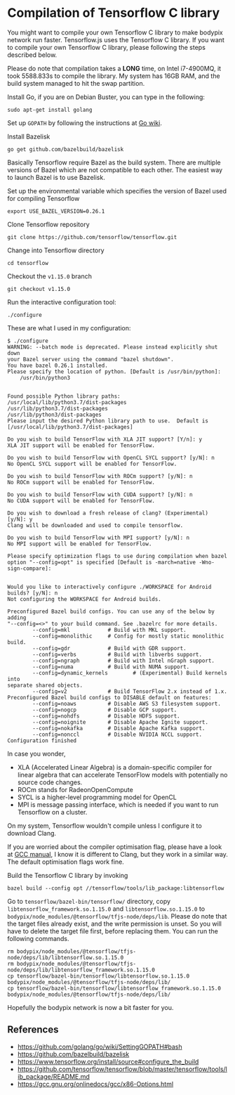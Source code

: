 # Compilation of Tensorflow C library
You might want to compile your own Tensorflow C library to make bodypix network
run faster. Tensorflow.js uses the Tensorflow C library. If you want to compile
your own Tensorflow C library, please following the steps described below.

Please do note that compilation takes a **LONG** time, on Intel i7-4900MQ, it
took 5588.833s to compile the library. My system has 16GB RAM, and the build
system managed to hit the swap partition.

Install Go, if you are on Debian Buster, you can type in the following:

    sudo apt-get install golang


Set up ``GOPATH`` by following the instructions at
[Go wiki](https://github.com/golang/go/wiki/SettingGOPATH#bash).

Install Bazelisk

    go get github.com/bazelbuild/bazelisk

Basically Tensorflow require Bazel as the build system. There are multiple
versions of Bazel which are not compatible to each other. The easiest way to
launch Bazel is to use Bazelisk.

Set up the environmental variable which specifies the version of Bazel used for
compiling Tensorflow

    export USE_BAZEL_VERSION=0.26.1


Clone Tensorflow repository

    git clone https://github.com/tensorflow/tensorflow.git


Change into Tensorflow directory

    cd tensorflow


Checkout the ``v1.15.0`` branch

    git checkout v1.15.0

Run the interactive configuration tool:

    ./configure

These are what I used in my configuration:

    $ ./configure
    WARNING: --batch mode is deprecated. Please instead explicitly shut down
    your Bazel server using the command "bazel shutdown".
    You have bazel 0.26.1 installed.
    Please specify the location of python. [Default is /usr/bin/python]:
        /usr/bin/python3


    Found possible Python library paths:
    /usr/local/lib/python3.7/dist-packages
    /usr/lib/python3.7/dist-packages
    /usr/lib/python3/dist-packages
    Please input the desired Python library path to use.  Default is
    [/usr/local/lib/python3.7/dist-packages]

    Do you wish to build TensorFlow with XLA JIT support? [Y/n]: y
    XLA JIT support will be enabled for TensorFlow.

    Do you wish to build TensorFlow with OpenCL SYCL support? [y/N]: n
    No OpenCL SYCL support will be enabled for TensorFlow.

    Do you wish to build TensorFlow with ROCm support? [y/N]: n
    No ROCm support will be enabled for TensorFlow.

    Do you wish to build TensorFlow with CUDA support? [y/N]: n
    No CUDA support will be enabled for TensorFlow.

    Do you wish to download a fresh release of clang? (Experimental) [y/N]: y
    Clang will be downloaded and used to compile tensorflow.

    Do you wish to build TensorFlow with MPI support? [y/N]: n
    No MPI support will be enabled for TensorFlow.

    Please specify optimization flags to use during compilation when bazel
    option "--config=opt" is specified [Default is -march=native -Wno-sign-compare]:


    Would you like to interactively configure ./WORKSPACE for Android builds? [y/N]: n
    Not configuring the WORKSPACE for Android builds.

    Preconfigured Bazel build configs. You can use any of the below by adding
    "--config=<>" to your build command. See .bazelrc for more details.
            --config=mkl            # Build with MKL support.
            --config=monolithic     # Config for mostly static monolithic build.
            --config=gdr            # Build with GDR support.
            --config=verbs          # Build with libverbs support.
            --config=ngraph         # Build with Intel nGraph support.
            --config=numa           # Build with NUMA support.
            --config=dynamic_kernels        # (Experimental) Build kernels into
    separate shared objects.
            --config=v2             # Build TensorFlow 2.x instead of 1.x.
    Preconfigured Bazel build configs to DISABLE default on features:
            --config=noaws          # Disable AWS S3 filesystem support.
            --config=nogcp          # Disable GCP support.
            --config=nohdfs         # Disable HDFS support.
            --config=noignite       # Disable Apache Ignite support.
            --config=nokafka        # Disable Apache Kafka support.
            --config=nonccl         # Disable NVIDIA NCCL support.
    Configuration finished

In case you wonder,
- XLA (Accelerated Linear Algebra) is a domain-specific compiler for linear
algebra that can accelerate TensorFlow models with potentially no source code
changes.
- ROCm stands for RadeonOpenCompute
- SYCL is a higher-level programming model for OpenCL
- MPI is message passing interface, which is needed if you want to run
Tensorflow on a cluster.

On my system, Tensorflow wouldn't compile unless I configure it to download
Clang.

If you are worried about the compiler optimisation flag, please have a look at
[GCC manual](https://gcc.gnu.org/onlinedocs/gcc/x86-Options.html),
I know it is different to Clang, but they work in a similar way. The default
optimisation flags work fine.

Build the Tensorflow C library by invoking

    bazel build --config opt //tensorflow/tools/lib_package:libtensorflow

Go to ``tensorflow/bazel-bin/tensorflow/`` directory, copy
``libtensorflow_framework.so.1.15.0`` and ``libtensorflow.so.1.15.0`` to
``bodypix/node_modules/@tensorflow/tfjs-node/deps/lib``. Please do note that
the target files already exist, and the write permission is unset. So you will
have to delete the target file first, before replacing them. You can run the
following commands.

    rm bodypix/node_modules/@tensorflow/tfjs-node/deps/lib/libtensorflow.so.1.15.0
    rm bodypix/node_modules/@tensorflow/tfjs-node/deps/lib/libtensorflow_framework.so.1.15.0
    cp tensorflow/bazel-bin/tensorflow/libtensorflow.so.1.15.0 bodypix/node_modules/@tensorflow/tfjs-node/deps/lib/
    cp tensorflow/bazel-bin/tensorflow/libtensorflow_framework.so.1.15.0 bodypix/node_modules/@tensorflow/tfjs-node/deps/lib/

Hopefully the bodypix network is now a bit faster for you.

## References
- https://github.com/golang/go/wiki/SettingGOPATH#bash
- https://github.com/bazelbuild/bazelisk
- https://www.tensorflow.org/install/source#configure_the_build
- https://github.com/tensorflow/tensorflow/blob/master/tensorflow/tools/lib_package/README.md
- https://gcc.gnu.org/onlinedocs/gcc/x86-Options.html
